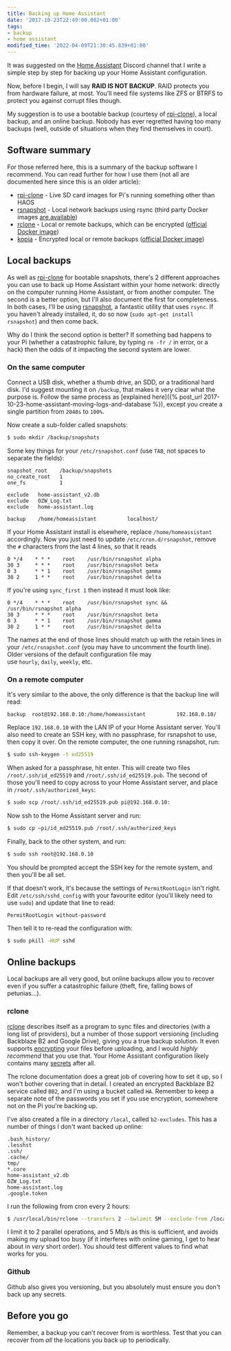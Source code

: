 ```yaml
---
title: Backing up Home Assistant
date: '2017-10-23T22:49:00.002+01:00'
tags:
- backup
- home assistant
modified_time: '2022-04-09T21:30:45.839+01:00'
---
```


It was suggested on the [Home Assistant](https://home-assistant.io/) Discord channel that I write a simple step by step for backing up your Home Assistant configuration.

Now, before I begin, I will say **RAID IS NOT BACKUP**. RAID protects you from hardware failure, at most. You'll need file systems like ZFS or BTRFS to protect you against corrupt files though.

My suggestion is to use a bootable backup (courtesy of [rpi-clone](https://github.com/billw2/rpi-clone)), a local backup, and an online backup. Nobody has ever regretted having too many backups (well, outside of situations when they find themselves in court).

## Software summary

For those referred here, this is a summary of the backup software I recommend. You can read further for how I use them (not all are documented here since this is an older article):

* [rpi-clone](https://github.com/billw2/rpi-clone) - Live SD card images for Pi's running something other than HAOS
* [rsnapshot](https://rsnapshot.org/) - Local network backups using rsync (third party Docker images [are available](https://hub.docker.com/search?q=rsnapshot&type=image))
* [rclone](https://rclone.org/) - Local or remote backups, which can be encrypted ([official Docker image](https://hub.docker.com/r/rclone/rclone))
* [kopia](https://kopia.io/) - Encrypted local or remote backups ([official Docker image](https://kopia.io/docs/installation/#docker-images)) 

## Local backups

As well as [rpi-clone](https://github.com/billw2/rpi-clone) for bootable snapshots, there's 2 different approaches you can use to back up Home Assistant within your home network: directly on the computer running Home Assistant, or from another computer. The second is a better option, but I'll also document the first for completeness. In both cases, I'll be using [rsnapshot](http://rsnapshot.org/), a fantastic utility that uses `rsync`. If you haven't already installed, it, do so now (`sudo apt-get install rsnapshot`) and then come back.

Why do I think the second option is better? If something bad happens to your Pi (whether a catastrophic failure, by typing `rm -fr /` in error, or a hack) then the odds of it impacting the second system are lower.

### On the same computer

Connect a USB disk, whether a thumb drive, an SDD, or a traditional hard disk. I'd suggest mounting it on `/backup`, that makes it very clear what the purpose is. Follow the same process as [explained here]({% post_url 2017-10-23-home-assistant-moving-logs-and-database %}), except you create a single partition from `2048s` to `100%`.

Now create a sub-folder called snapshots:

```sh
$ sudo mkdir /backup/snapshots
```

Some key things for your `/etc/rsnapshot.conf` (use `TAB`, not spaces to separate the fields):

```
snapshot_root    /backup/snapshots
no_create_root   1
one_fs           1

exclude   home-assistant_v2.db
exclude   OZW_Log.txt
exclude   home-assistant.log

backup    /home/homeassistant          localhost/
```

If your Home Assistant install is elsewhere, replace `/home/homeassistant` accordingly. Now you just need to update `/etc/cron.d/rsnapshot`, remove the `#` characters from the last 4 lines, so that it reads

```
0 */4    * * *    root    /usr/bin/rsnapshot alpha
30 3     * * *    root    /usr/bin/rsnapshot beta
0 3      * * 1    root    /usr/bin/rsnapshot gamma
30 2     1 * *    root    /usr/bin/rsnapshot delta
```

If you're using `sync_first 1` then instead it must look like:

```
0 */4    * * *    root    /usr/bin/rsnapshot sync && /usr/bin/rsnapshot alpha
30 3     * * *    root    /usr/bin/rsnapshot beta
0 3      * * 1    root    /usr/bin/rsnapshot gamma
30 2     1 * *    root    /usr/bin/rsnapshot delta
```

The names at the end of those lines should match up with the retain lines in your `/etc/rsnapshot.conf` (you may have to uncomment the fourth line). Older versions of the default configuration file may use `hourly`, `daily`, `weekly`, etc.

### On a remote computer

It's very similar to the above, the only difference is that the backup line will read:

```
backup  root@192.168.0.10:/home/homeassistant          192.168.0.10/
```

Replace `192.168.0.10` with the LAN IP of your Home Assistant server. You'll also need to create an SSH key, with no passphrase, for rsnapshot to use, then copy it over. On the remote computer, the one running rsnapshot, run:

```sh
$ sudo ssh-keygen -t ed25519
```

When asked for a passphrase, hit enter. This will create two files `/root/.ssh/id_ed25519` and `/root/.ssh/id_ed25519.pub`. The second of those you'll need to copy across to your Home Assistant server, and place in `/root/.ssh/authorized_keys`:

```sh
$ sudo scp /root/.ssh/id_ed25519.pub pi@192.168.0.10:
```

Now ssh to the Home Assistant server and run:

```sh
$ sudo cp ~pi/id_ed25519.pub /root/.ssh/authorized_keys
```

Finally, back to the other system, and run:

```sh
$ sudo ssh root@192.168.0.10
```

You should be prompted accept the SSH key for the remote system, and then you'll be all set.

If that doesn't work, it's because the settings of `PermitRootLogin` isn't right. Edit `/etc/ssh/sshd_config` with your favourite editor (you'll likely need to use `sudo`) and update that line to read:

```
PermitRootLogin without-password
```

Then tell it to re-read the configuration with:

```sh
$ sudo pkill -HUP sshd
```

## Online backups

Local backups are all very good, but online backups allow you to recover even if you suffer a catastrophic failure (theft, fire, falling bows of petunias...).

### rclone

[rclone](https://rclone.org/) describes itself as a program to sync files and directories (with a long list of providers), but a number of those support versioning (including Backblaze B2 and Google Drive), giving you a true backup solution. It even supports [encrypting](https://rclone.org/crypt/) your files before uploading, and I would _highly recommend_ that you use that. Your Home Assistant configuration likely contains many [secrets](https://home-assistant.io/docs/configuration/secrets/) after all.

The rclone documentation does a great job of covering how to set it up, so I won't bother covering that in detail. I created an encrypted Backblaze B2 service called `BB2`, and I'm using a bucket called `HA`. Remember to keep a separate note of the passwords you set if you use encryption, somewhere not on the Pi you're backing up.

I've also created a file in a directory `/local`, called `b2-excludes`. This has a number of things I don't want backed up online:

```
.bash_history/
.lesshst
.ssh/
.cache/
tmp/
*.core
home-assistant_v2.db
OZW_Log.txt
home-assistant.log
.google.token
```

I run the following from cron every 2 hours:

```sh
$ /usr/local/bin/rclone --transfers 2 --bwlimit 5M --exclude-from /local/b2-excludes sync /home/homeassistant BB2:HA
```

I limit it to 2 parallel operations, and 5 Mb/s as this is sufficient, and avoids making my upload too busy (if it interferes with online gaming, I get to hear about in _very_ short order). You should test different values to find what works for you.

### Github

Github also gives you versioning, but you absolutely must ensure you don't back up any secrets.

## Before you go

Remember, a backup you can't recover from is worthless. Test that you can recover from _all_ the locations you back up to periodically.

